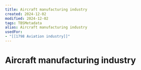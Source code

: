 ```yaml
---
title: Aircraft manufacturing industry
created: 2024-12-02
modified: 2024-12-02
tags: TBSMetadata
alias: Aircraft manufacturing industry
usedFor:
- "[[1798 Aviation industry]]"
---
```

# Aircraft manufacturing industry
